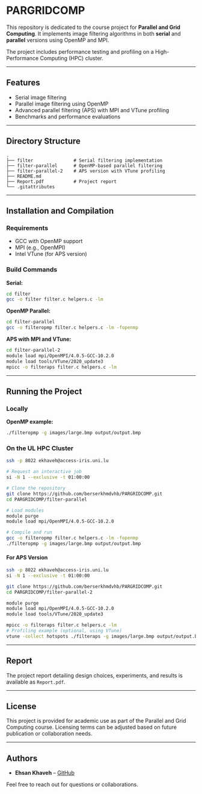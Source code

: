 # PARGRIDCOMP

This repository is dedicated to the course project for **Parallel and Grid Computing**. It implements image filtering algorithms in both **serial** and **parallel** versions using OpenMP and MPI.

The project includes performance testing and profiling on a High-Performance Computing (HPC) cluster.

---

## Features

- Serial image filtering
- Parallel image filtering using OpenMP
- Advanced parallel filtering (APS) with MPI and VTune profiling
- Benchmarks and performance evaluations

---

## Directory Structure

```
.
├── filter               # Serial filtering implementation
├── filter-parallel      # OpenMP-based parallel filtering
├── filter-parallel-2    # APS version with VTune profiling
├── README.md
├── Report.pdf           # Project report
└── .gitattributes
```

---

## Installation and Compilation

### Requirements

- GCC with OpenMP support
- MPI (e.g., OpenMPI)
- Intel VTune (for APS version)

### Build Commands

**Serial:**
```bash
cd filter
gcc -o filter filter.c helpers.c -lm
```

**OpenMP Parallel:**
```bash
cd filter-parallel
gcc -o filteropmp filter.c helpers.c -lm -fopenmp
```

**APS with MPI and VTune:**
```bash
cd filter-parallel-2
module load mpi/OpenMPI/4.0.5-GCC-10.2.0
module load tools/VTune/2020_update3
mpicc -o filteraps filter.c helpers.c -lm
```

---

## Running the Project

### Locally

**OpenMP example:**
```bash
./filteropmp -g images/large.bmp output/output.bmp
```

### On the UL HPC Cluster

```bash
ssh -p 8022 ekhaveh@access-iris.uni.lu

# Request an interactive job
si -N 1 --exclusive -t 01:00:00

# Clone the repository
git clone https://github.com/berserkhmdvhb/PARGRIDCOMP.git
cd PARGRIDCOMP/filter-parallel

# Load modules
module purge
module load mpi/OpenMPI/4.0.5-GCC-10.2.0

# Compile and run
gcc -o filteropmp filter.c helpers.c -lm -fopenmp
./filteropmp -g images/large.bmp output/output.bmp
```

#### For APS Version

```bash
ssh -p 8022 ekhaveh@access-iris.uni.lu
si -N 1 --exclusive -t 01:00:00

git clone https://github.com/berserkhmdvhb/PARGRIDCOMP.git
cd PARGRIDCOMP/filter-parallel-2

module purge
module load mpi/OpenMPI/4.0.5-GCC-10.2.0
module load tools/VTune/2020_update3

mpicc -o filteraps filter.c helpers.c -lm
# Profiling example (optional, using VTune)
vtune -collect hotspots ./filteraps -g images/large.bmp output/output.bmp
```

---

## Report

The project report detailing design choices, experiments, and results is available as `Report.pdf`.

---

## License

This project is provided for academic use as part of the Parallel and Grid Computing course. Licensing terms can be adjusted based on future publication or collaboration needs.

---

## Authors

- **Ehsan Khaveh** – [GitHub](https://github.com/berserkhmdvhb)

Feel free to reach out for questions or collaborations.
